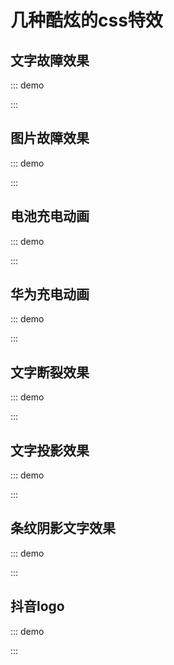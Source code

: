 # 几种酷炫的css特效

## 文字故障效果

::: demo
<template>
    <div class="container">
        <div class="text-magic" data-word="CSSTextMagic">
            CSSTextMagic
            <div class="white"></div>
        </div>
    </div> 
</template>

<style lang="scss" scoped>
.container {
    position: relative;
    height: 200px;
    border: 1px solid;
    background: #000;

    .white {
        position: absolute;
        left: -10px;
        width: 100%;
        height: 3px;
        background: #000;
        z-index: 4;
        animation: whiteMove 3s ease-out infinite;
    }

    .text-magic {
        position: absolute;
        top: 50%;
        left: 50%;
        transform: translate(-50%, -50%) scale(2.4);
        width: 300px;
        font-size: 36px;
        font-family: Raleway, Verdana, Arial;
        color: #fff;

        &::before {
            content: attr(data-word);
            position: absolute;
            top: 0;
            left: 0.5px;
            height: 0px;
            color: rgba(255, 255, 255, 0.9);
            overflow: hidden;
            z-index: 2;
            animation: redShadow 1s ease-in infinite;
            filter: contrast(200%);
            text-shadow: 1px 0 0 red;
        }

        &::after {
            content: attr(data-word);
            position: absolute;
            top: 0;
            left: -3px;
            height: 36px;
            color: rgba(255, 255, 255, 0.8);
            overflow: hidden;
            z-index: 3;
            background: rgba(0, 0, 0, 0.9);
            animation: redHeight 1.5s ease-out infinite;
            filter: contrast(200%);
            text-shadow: -1px 0 0 cyan;
            mix-blend-mode: darken;
        }
    }
}

@keyframes redShadow {
    20% {
        height: 32px;
    }
    60% {
        height: 6px;
    }
    100% {
        height: 42px;
    }
}

@keyframes redHeight {
    20% {
        height: 42px;
    }
    35% {
        height: 12px;
    }
    50% {
        height: 40px;
    }
    60% {
        height: 20px;
    }
    70% {
        height: 34px;
    }
    80% {
        height: 22px;
    }
    100% {
        height: 0px;
    }
}

@keyframes whiteMove {
    8% {
        top: 38px;
    }
    14% {
        top: 8px;
    }
    20% {
        top: 42px;
    }
    32% {
        top: 2px;
    }
    99% {
        top: 30px;
    }
}
</style>
:::

## 图片故障效果

::: demo
<template>
    <div class="malfunction-img-container"></div>
</template>

<style lang="scss" scoped>
$img: "./img/crack-img.png";

$imgHeight: 370;

@function randomNum($max, $min: 0, $u: 1) {
    @return ($min + random($max)) * $u;
}

@mixin leftAndClip { 
    $height: randomNum(40, 20);
    $top: random($imgHeight - 60);
    $bottom: $imgHeight - $top - $height;
    clip-path: inset(#{$top}px 0 #{$bottom}px);
    left: #{randomNum(200, -100)}px;   
}

.malfunction-img-container {
    position: relative;
    width: 100%;
    height: 370px;
    margin: auto;
    background: url($img) no-repeat center;
    animation: main-img-hide 16s infinite step-end;

    &::before,
    &::after {
        content: "";
        position: absolute;
        width: 100%;
        height: 370px;
        top: 0;
        left: 0;
        background: inherit;
    }

    &::before {
        animation: glitch-two 16s infinite 1s step-end;
    }

    &::after {
        animation: glitch-one 16s infinite step-end;
    }
}

@keyframes glitch-one {
    @for $i from 20 to 30 {
        #{$i / 2}% {
            @include leftAndClip;
        }
    }

    15.5% {
        clip-path: inset(10px 0 320px);
        left: -20px;
    }
    16% {
        clip-path: inset(10px 0 320px);
        left: -10px;
        opacity: 0;
    }
    45% {
        opacity: 0.5;
        left: -20px;
        filter: hue-rotate(90deg) saturate(1.3);
    }
    45.5% {
        left: 0px;
        filter: invert(1);
    }

    46% {
        clip-path: inset(150px 0 160px);
        left: 15%;
    }
    46.5% {
        clip-path: inset(20px 0 200px);
        left: -10%;
        transform: scale(1.1);
    }
    47% {
        clip-path: inset(240px 0 20px);
        left: -11%;
        transform: scale(1.2);
    }
    47.5% {
        clip-path: inset(20 0 20px);
        left: 13%;
        transform: scale(1.3);
        filter: invert(0);
    }
    48% {
        clip-path: inset(120 0 120px);
        left: 15%;
        transform: scale(1.1);
    }
    48.5% {
        clip-path: inset(260px 0 10px);
        left: -11%;
        transform: scale(1.2);
        filter: none;
    }
    49% {
        clip-path: inset(5px 0 350px);
        left: 11%;
        transform: scale(1.3);
    }
    49.5% {
        clip-path: inset(105px 0 210px);
        left: 0%;
        transform: scale(1.1);
    }
    50% {
        clip-path: inset(175px 0 160px);
        left: -11%;
    }
    50.5% {
        clip-path: inset(95px 0 230px);
        left: -14%;
        transform: scale(1.2);
    }
    51% {
        clip-path: inset(235px 0 12px);
        left: -14%;
    }
    51.5% {
        clip-path: inset(350px 0 7px);
        left: -14%;
    }
    52% {
        clip-path: inset(320px 0 27px);
        left: -12%;
        transform: scale(1.1);
    }
    52.5% {
        clip-path: inset(190px 0 127px);
        left: -11%;
        transform: scale(1.3);
        filter: hue-rotate(90deg) saturate(1.3);
    }
    54% {
        clip-path: inset(20px 0 20px);
        left: 12%;
        transform: scale(1.1);
        filter: none;
    }
    54% {
        background-image: none;
    }
}

@keyframes glitch-two {
    @for $i from 40 to 50 {
        #{$i / 2}% {
            @include leftAndClip;
        }
    }

    25.5% {
        clip-path: inset(10px 0 320px);
        left: -20px;
    }
    26% {
        clip-path: inset(10px 0 320px);
        left: -10px;
        opacity: 0;
    }
    45% {
        opacity: 0.3;
        left: -20px;
        filter: hue-rotate(45deg) saturate(1.1);
    }
    45.5% {
        left: 0px;
        filter: invert(1.2);
    }

    46% {
        clip-path: inset(50px 0 260px);
        left: -12%;
    }
    46.5% {
        clip-path: inset(120px 0 100px);
        left: 8%;
        transform: scale(1.2);
    }
    47% {
        clip-path: inset(40px 0 300px);
        left: 8%;
        transform: scale(1.3);
    }
    47.5% {
        clip-path: inset(220 0 70px);
        left: -9%;
        transform: scale(1.1);
        filter: invert(1.1);
    }
    48% {
        clip-path: inset(240px 0 120px);
        left: 11%;
        transform: scale(1.2);
    }
    48.5% {
        clip-path: inset(0px 0 310px);
        left: -12%;
        transform: scale(1.2);
        filter: none;
    }
    49% {
        clip-path: inset(255px 0 50px);
        left: 11%;
        transform: scale(1.3);
    }
    49.5% {
        clip-path: inset(10px 0 240px);
        left: 6%;
        transform: scale(1.1);
    }
    50% {
        clip-path: inset(275px 0 90px);
        left: -12%;
    }
    50.5% {
        clip-path: inset(195px 0 90px);
        left: 14%;
        transform: scale(1.4);
    }
    51% {
        clip-path: inset(35px 0 282px);
        left: -14%;
    }
    51.5% {
        clip-path: inset(350px 0 7px);
        left: 14%;
    }
    52% {
        clip-path: inset(20px 0 270px);
        left: -12%;
        transform: scale(1.1);
    }
    52.5% {
        clip-path: inset(90px 0 227px);
        left: -11%;
        transform: scale(1.3);
        filter: hue-rotate(150deg) saturate(1.3);
    }
    54% {
        clip-path: inset(220px 0 100px);
        left: 12%;
        transform: scale(1.1);
        filter: none;
    }
    54% {
        background-image: none;
    }
}

@keyframes main-img-hide {
    5% {
        filter: invert(1);
    }
    5.2% {
        filter: none;
    }
    10% {
        opacity: 0.5;
        filter: grayscale(1);
    }
    11% {
        filter: none;
        opacity: 1;
    }
    45% {
        opacity: 0.5;
        filter: grayscale(1);
    }
    46% {
        filter: none;
        opacity: 1;
    }
    53.5% {
        opacity: 0.5;
        filter: grayscale(1);
    }
    54% {
        filter: none;
        opacity: 1;
    }
    54.5% {
        opacity: 0.5;
        filter: hue-rotate(30deg);
    }
    55% {
        filter: none;
    }
    55.5% {
        background-image: none;
        filter: none;
        opacity: 1;
    }
    56% {
        background-image: url($img);
        opacity: 0.5;
    }
    56.5% {
        background-image: none;
    }
    57% {
        background-image: url($img);
        opacity: 0.8;
    }
    57.5% {
        opacity: 0.3;
    }
    58% {
        background-image: none;
    }
}
</style>
:::

## 电池充电动画

::: demo
<template>
    <div class="demo-battery-container">
        <div class="battery-container">
            <div class="header"></div>
            <div class="battery"></div>
            <div class="battery-copy">
                <div class="g-wave"></div>
                <div class="g-wave"></div>
                <div class="g-wave"></div>
            </div>
        </div>
    </div>
</template>

<style lang="scss" scoped>
.demo-battery-container {
    width: 100%;
    height: 300px;
    background: #000;
    padding: 20px;
}
.battery-container {
    position: relative;
    width: 140px;
    margin: auto;

    .header {
        position: absolute;
        width: 26px;
        height: 10px;
        left: 50%;
        top: 0;
        background: #fff;
        transform: translate(-50%, -10px);
        border-radius: 5px 5px 0 0;
    }

    .battery-copy {
        position: absolute;
        top: 0;
        left: 0;
        height: 220px;
        width: 140px;
        border-radius: 15px 15px 5px 5px;
        overflow: hidden;
    }

    .battery {
        position: relative;
        height: 220px;
        box-sizing: border-box;
        border-radius: 15px 15px 5px 5px;
        box-shadow: 0 0 5px 2px rgba(255, 255, 255, 0.22);
        background: #fff;
        z-index: 1;
        
        &::after {
            content: "";
            position: absolute;
            left: 0;
            right: 0;
            bottom: 0;
            top: 80%;
            background: linear-gradient(to bottom, #7abcff 0%, #00BCD4 44%, #2196F3 100%);
            border-radius: 0px 0px 5px 5px;
            box-shadow: 0 14px 28px rgba(33, 150, 243, 0), 0 10px 10px rgba(9, 188, 215, 0.08);
            animation: charging 10s linear infinite;
            filter: hue-rotate(90deg);
        }
    }

    .g-wave {
        position: absolute;
        width: 300px;
        height: 300px;
        background: rgba(255, 255, 255, .8);
        border-radius: 45% 47% 44% 42%;
        bottom: 25px;
        left: 50%;
        transform: translate(0%, 0);
        z-index: 1;
        animation: move 10s linear infinite;
    }

    .g-wave:nth-child(2) {
        border-radius: 38% 46% 43% 47%;
        transform: translate(-50%, 0) rotate(-135deg);
    }

    .g-wave:nth-child(3) {
        border-radius: 42% 46% 37% 40%;
        transform: translate(-50%, 0) rotate(135deg);
    }
}

@keyframes charging {
    50% {
        box-shadow: 0 14px 28px rgba(0, 150, 136, 0.83), 0px 4px 10px rgba(9, 188, 215, 0.4);
    }
    
    95% {
        top: 5%;
        filter: hue-rotate(0deg);
        border-radius: 0 0 5px 5px;
        box-shadow: 0 14px 28px rgba(4, 188, 213, .2), 0 10px 10px rgba(9, 188, 215, 0.08);
    }
    100% {
        top: 0%;
        filter: hue-rotate(0deg);
        border-radius: 15px 15px 5px 5px;
        box-shadow: 0 14px 28px rgba(4, 188, 213, 0), 0 10px 10px rgba(9, 188, 215, 0.4);
    }
}

@keyframes move {
    100% {
        transform: translate(-50%, -160px) rotate(720deg);
    }
}
</style>
:::

## 华为充电动画

::: demo
<template>
    <div class="g-container">
        <div class="g-number">98.7%</div>
        <div class="g-contrast">
            <div class="g-circle"></div>
            <ul class="g-bubbles">
                <li></li>
                <li></li>
                <li></li>
                <li></li>
                <li></li>
                <li></li>
                <li></li>
                <li></li>
                <li></li>
                <li></li>
                <li></li>
                <li></li>
                <li></li>
                <li></li>
                <li></li>
            </ul>
        </div>
    </div>
</template>

<style lang="scss" scoped>
.g-container {
    position: relative;
    height: 400px;
    margin: auto;
}

.g-number {
    position: absolute;
    width: 300px;
    top: 27%;
    left: 50%;
    transform: translateX(-50%);
    text-align: center;
    font-size: 32px;
    z-index: 10;
    color: #fff;
}

.g-contrast {
    filter: contrast(15) hue-rotate(0);
    height: 400px;
    background-color: #000;
    overflow: hidden;
    animation: hueRotate 10s infinite linear;

    .g-circle {
        position: relative;
        width: 300px;
        height: 300px;
        left: 50%;
        transform: translateX(-50%);
        box-sizing: border-box;
        filter: blur(8px);
        
        &::after {
            content: "";
            position: absolute;
            top: 40%;
            left: 50%;
            transform: translate(-50%, -50%) rotate(0);
            width: 200px;
            height: 200px;
            background-color: #00ff6f;
            border-radius: 42% 38% 62% 49% / 45%;
            animation: rotate 10s infinite linear;
        }
        
        &::before {
            content: "";
            position: absolute;
            width: 176px;
            height: 176px;
            top: 40%;
            left: 50%;
            transform: translate(-50%, -50%);
            border-radius: 50%;
            background-color: #000;
            z-index: 10;
        }
    }

    .g-bubbles {
        position: absolute;
        left: 50%;
        bottom: 0;
        width: 100px;
        height: 40px;
        transform: translate(-50%, 0);
        border-radius: 100px 100px 0 0;
        background-color: #00ff6f;
        filter: blur(5px);

        li {
            position: absolute;
            border-radius: 50%;
            background: #00ff6f;
        }
    }
}

@for $i from 0 through 15 { 
    li:nth-child(#{$i}) {
        $width: 15 + random(15) + px;
        left: 15 + random(70) + px;
        top: 50%;
        transform: translate(-50%, -50%);
        width: $width;
        height: $width;
        animation: moveToTop #{random(6) + 3}s ease-in-out -#{random(5000)/1000}s infinite;
    }
}

@keyframes rotate {
    50% {
        border-radius: 45% / 42% 38% 58% 49%;
    }
    100% {
        transform: translate(-50%, -50%) rotate(720deg);
    }
}

@keyframes moveToTop {
    90% {
        opacity: 1;
    }
    100% {
        opacity: .1;
        transform: translate(-50%, -180px);
    }
}

@keyframes hueRotate {
    100% {
        filter: contrast(15) hue-rotate(360deg);
    }
}
</style>
:::

## 文字断裂效果

::: demo
<template>
    <div class="text-crack-container">
        <div data-text="Text Crack" class="text-crack">
            <span>Text Crack</span>
        </div>
    </div>
</template>

<style lang="scss" scoped>
.text-crack-container {
    height: 200px;
    background: #000;
    overflow: hidden;

    .text-crack {
        position: relative;
        height: 100%;
        margin: auto;
        font-size: 40px;
        font-weight: bold;
        color: #fff;
        letter-spacing: 0.02em;
        text-transform: uppercase;
        text-shadow: 0 0 10px blue;
        user-select: none;
        white-space: nowrap;
        filter: blur(0.007em);
        animation: shake 2.5s linear forwards;

        &::before,
        &::after {
            content: attr(data-text);
            position: absolute;
            top: 50%;
            left: 50%;
            transform: translate(-50%, -50%);
        }

        &::before {
            animation: crack1 2.5s linear forwards;
            clip-path: polygon(0% 0%, 10% 0%, 55% 100%, 0% 100%);
        }

        &::after {
            animation: crack2 2.5s linear forwards;
            clip-path: polygon(44% 0%, 100% 0%, 100% 100%, 70% 100%);
        }

        span {
            position: absolute;
            top: 50%;
            left: 50%;
            transform: translate(-50%, -50%);
            clip-path: polygon(10% 0%, 44% 0%, 70% 100%, 55% 100%);
        }
    }
}


@keyframes shake {
    5%,
    15%,
    25%,
    35%,
    55%,
    65%,
    75%,
    95% {
        filter: blur(0.018em);
        transform: translateY(0.018em) rotate(0deg);
    }

    10%,
    30%,
    40%,
    50%,
    70%,
    80%,
    90% {
        filter: blur(0.01em);
        transform: translateY(-0.018em) rotate(0deg);
    }

    20%,
    60% {
        filter: blur(0.03em);
        transform: translate(-0.018em, 0.018em) rotate(0deg);
    }

    45%,
    85% {
        filter: blur(0.03em);
        transform: translate(0.018em, -0.018em) rotate(0deg);
    }

    100% {
        filter: blur(0.007em);
        transform: translate(0) rotate(-0.5deg);
    }
}

@keyframes crack1 {
    0%,
    95% {
        transform: translate(-50%, -50%);
    }

    100% {
        transform: translate(-53%, -47%);
    }
}

@keyframes crack2 {
    0%,
    95% {
        transform: translate(-50%, -50%);
    }

    100% {
        transform: translate(-47%, -53%);
    }
}
</style>
:::

## 文字投影效果

::: demo
<template>
    <div class="text-shadow-container">
        <div class="shadow-left"> TxT Long Shadow</div>
        <div class="shadow-right">Txt Shadow</div>
    </div>
</template>

<style lang="scss" scoped>
@function makelongrightshadow($color) {
    $val: 0px 0px $color;
    @for $i from 1 through 50 {
        $color: fade-out(desaturate($color, 1%), .02);
        $val: #{$val}, #{$i}px #{$i}px #{$color};
    }
    @return $val;
}

@function makelongleftshadow($color) {
    $val: 0px 0px $color;
    @for $i from 1 through 50 {
        $color: fade-out(desaturate($color, 1%), .02);
        $val: #{$val}, -#{$i}px #{$i}px #{$color};
    }
    @return $val;
}

.text-shadow-container {
    .shadow-left {
        text-align: center;
        font-size: 50px;
        line-height: 100px;
        text-shadow: makelongrightshadow(hsla(14, 100%, 30%, 1));
        color: hsl(14, 100%, 60%);
    }

    .shadow-right {
        text-align: center;
        font-size: 50px;
        line-height: 100px;
        text-shadow: makelongleftshadow(hsla(231, 50%, 30%, 1));
        color: hsl(231, 50%, 60%);
    }
}
</style>
:::

## 条纹阴影文字效果

::: demo
<template>
    <div data-name="Solid Shadow Word" class="solid-shadow-text">Solid Shadow Word</div>
</template>

<style lang="scss" scoped>
.solid-shadow-text {
    font-family: Times New Roman, 'serif';
    position: relative;
    font-size: 50px;
    line-height: 100px;
    text-align: center;
    text-shadow: 4px 4px 1px #333;
    
    &::before {
        position: absolute;
        content: "";
        top: 0;
        left: 0;
        right: 0;
        bottom: 0;
        background-image: linear-gradient(-45deg, #fff 0%, #fff 25%, transparent 25%, transparent 50%, #fff 50%, #fff 75%, transparent 75%, transparent 100%);
        background-size: 6px 6px;
        z-index: 1;
    }
    
    &::after {
        position: absolute;
        content: attr(data-name);
        top: -4px;
        left: -2px;
        right: 6px;
        bottom: 6px;
        color: #333;
        z-index: 2;
        text-shadow: 3px 3px #fff;
    }
}
</style>
:::

## 抖音logo

::: demo
<template>
    <div class="douyin-container">
        <div class="douyin"></div>
    </div>
</template>

<style lang="scss" scoped>
.douyin-container {
    background: #000;
    padding: 100px;

    .douyin {
        position: relative;
        width: 37px;
        height: 218px;
        margin: 0 auto;
        z-index: 1;
        background: #fff;
        filter:drop-shadow(-10px -10px 0 #24f6f0) contrast(150%) brightness(110%);
        box-shadow: 11.6px 10px 0 0 #fe2d52;
        z-index: 10;
        animation: move 5s infinite ease-in;
        
        &::before {
            content: "";
            position: absolute;
            width: 100px;
            height: 100px;
            border: 37px solid #fff;
            border-top: 37px solid transparent;
            border-radius: 50%;
            top: 123px;
            left: -137px;
            transform: rotate(45deg);
            filter: drop-shadow(16px 0px 0 #fe2d52);
        }
        
        &::after {
            content: "";
            position: absolute;
            width: 140px;
            height: 140px;
            border: 30px solid #fff;
            border-right: 30px solid transparent;
            border-top: 30px solid transparent;
            border-left: 30px solid transparent;
            top: -100px;
            right: -172px;
            border-radius: 100%;
            transform: rotate(45deg);
            z-index: -10;
            filter:drop-shadow(14px 0 0 #fe2d52);
        }
    }
}


@keyframes move {
    4% {
        transform: skewX(7deg) translate(-30px);
    }
    7% {
        transform: skewX(-6deg) translate(18px);
    }
    9% {
        transform: skewX(5deg) translate(-8px);
    }
    10% {
        transform: skewX(-4deg)translate(6px);
    }
    11% {
        transform: skewX(3deg)translate(-4px);
    }
    12% {
        transform: skewX(-2deg) translate(2px);
    }
    13% {
        transform: skewX(1deg) translate(0px);
        filter:drop-shadow(-10px -10px 0 #24f6f0) contrast(120%) brightness(110%) blur(3px);
    }
    30% {
        filter:drop-shadow(-10px -10px 0 #24f6f0) contrast(150%) brightness(120%) blur(0px);
    }
}
</style>
:::